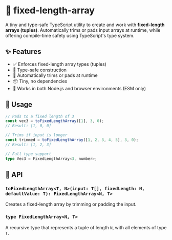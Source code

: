# 📐 fixed-length-array

A tiny and type-safe TypeScript utility to create and work with **fixed-length
arrays (tuples)**. Automatically trims or pads input arrays at runtime, while
offering compile-time safety using TypeScript's type system.

## ✨ Features

- ✅ Enforces fixed-length array types (tuples)
- 🧠 Type-safe construction
- 🔧 Automatically trims or pads at runtime
- 📦 Tiny, no dependencies
- 🔁 Works in both Node.js and browser environments (ESM only)

## 🚀 Usage

```ts
// Pads to a fixed length of 3
const vec3 = toFixedLengthArray([1], 3, 0);
// Result: [1, 0, 0]

// Trims if input is longer
const trimmed = toFixedLengthArray([1, 2, 3, 4, 5], 3, 0);
// Result: [1, 2, 3]

// Full type support
type Vec3 = FixedLengthArray<3, number>;
```

## 🧪 API

### `toFixedLengthArray<T, N>(input: T[], fixedLength: N, defaultValue: T): FixedLengthArray<N, T>`

Creates a fixed-length array by trimming or padding the input.

### `type FixedLengthArray<N, T>`

A recursive type that represents a tuple of length `N`, with all elements of
type `T`.
